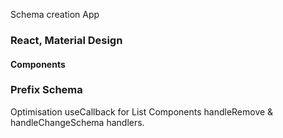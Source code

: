 Schema creation App

### React, Material Design

#### Components

### Prefix Schema

Optimisation useCallback for List Components handleRemove & handleChangeSchema handlers.
